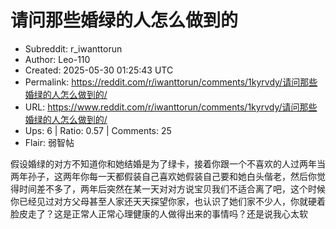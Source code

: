 # 请问那些婚绿的人怎么做到的

- Subreddit: r_iwanttorun
- Author: Leo-110
- Created: 2025-05-30 01:25:43 UTC
- Permalink: https://reddit.com/r/iwanttorun/comments/1kyrvdy/请问那些婚绿的人怎么做到的/
- URL: https://www.reddit.com/r/iwanttorun/comments/1kyrvdy/请问那些婚绿的人怎么做到的/
- Ups: 6 | Ratio: 0.57 | Comments: 25
- Flair: 弱智帖


假设婚绿的对方不知道你和她结婚是为了绿卡，接着你跟一个不喜欢的人过两年当两年孙子，这两年你每一天都假装自己喜欢她假装自己要和她白头偕老，然后你觉得时间差不多了，两年后突然在某一天对对方说宝贝我们不适合离了吧，这个时候你已经见过对方父母甚至人家还天天探望你家，也认识了她们家不少人，你就硬着脸皮走了？这是正常人正常心理健康的人做得出来的事情吗？还是说我心太软

